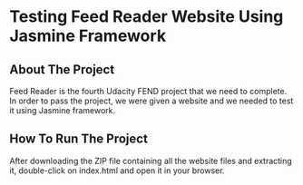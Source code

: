 # Testing Feed Reader Website Using Jasmine Framework

## About The Project
Feed Reader is the fourth Udacity FEND project that we need to complete. In order to pass the project, we were given a website and we needed to test it using Jasmine framework.


## How To Run The Project

After downloading the ZIP file containing all the website files and extracting it, double-click on index.html and open it in your browser.

